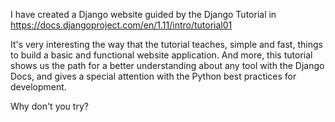 I have created a Django website guided by the Django Tutorial in
https://docs.djangoproject.com/en/1.11/intro/tutorial01

It's very interesting the way that the tutorial teaches, simple and fast,
things to build a basic and functional website application. And more, this
tutorial shows us the path for a better understanding about any tool with
the Django Docs, and gives a special attention with the Python best practices
for development.

Why don't you try?
